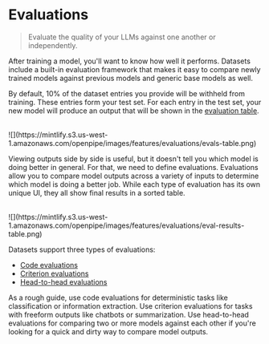 # Evaluations

>  Evaluate the quality of your LLMs against one another or independently.

After training a model, you'll want to know how well it performs. Datasets include a built-in evaluation framework that makes it easy to compare newly trained models against previous models and generic base models as well.

By default, 10% of the dataset entries you provide will be withheld from training. These entries form your test set. For each entry in the test set, your new model will produce an output that will be shown in the [evaluation table](https://app.openpipe.ai/p/BRZFEx50Pf/datasets/3e7e82c1-b066-476c-9f17-17fd85a2169b/evaluate).

<br />

<Frame>![](https://mintlify.s3.us-west-1.amazonaws.com/openpipe/images/features/evaluations/evals-table.png)</Frame>

<br />

Viewing outputs side by side is useful, but it doesn't tell you which model is doing better in general. For that, we need to define evaluations. Evaluations
allow you to compare model outputs across a variety of inputs to determine which model is doing a better
job. While each type of evaluation has its own unique UI, they all show final results in a sorted table.

<br />

<Frame>![](https://mintlify.s3.us-west-1.amazonaws.com/openpipe/images/features/evaluations/eval-results-table.png)</Frame>

<br />

Datasets support three types of evaluations:

* [Code evaluations](/features/evaluations/code)
* [Criterion evaluations](/features/evaluations/criterion)
* [Head-to-head evaluations](/features/evaluations/head-to-head)

As a rough guide, use code evaluations for deterministic tasks like classification or information extraction. Use criterion evaluations for tasks with freeform outputs like chatbots or summarization. Use head-to-head evaluations for comparing two or more models against each other if you're looking for a quick and dirty way to compare model outputs.
